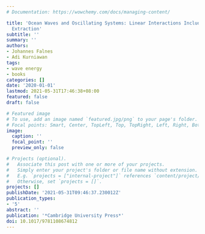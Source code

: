 ```yaml
---
# Documentation: https://wowchemy.com/docs/managing-content/

title: 'Ocean Waves and Oscillating Systems: Linear Interactions Including Wave-Energy
  Extraction'
subtitle: ''
summary: ''
authors:
- Johannes Falnes
- Adi Kurniawan
tags: 
- wave energy
- books
categories: []
date: '2020-01-01'
lastmod: 2021-05-31T17:46:38+08:00
featured: false
draft: false

# Featured image
# To use, add an image named `featured.jpg/png` to your page's folder.
# Focal points: Smart, Center, TopLeft, Top, TopRight, Left, Right, BottomLeft, Bottom, BottomRight.
image:
  caption: ''
  focal_point: ''
  preview_only: false

# Projects (optional).
#   Associate this post with one or more of your projects.
#   Simply enter your project's folder or file name without extension.
#   E.g. `projects = ["internal-project"]` references `content/project/deep-learning/index.md`.
#   Otherwise, set `projects = []`.
projects: []
publishDate: '2021-05-31T09:46:37.230012Z'
publication_types:
- '5'
abstract: ''
publication: '*Cambridge University Press*'
doi: 10.1017/9781108674812
---
```

